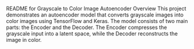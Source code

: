 README for Grayscale to Color Image Autoencoder
Overview
This project demonstrates an autoencoder model that converts grayscale images into color images using TensorFlow and Keras. The model consists of two main parts: the Encoder and the Decoder. The Encoder compresses the grayscale input into a latent space, while the Decoder reconstructs the image in color.
